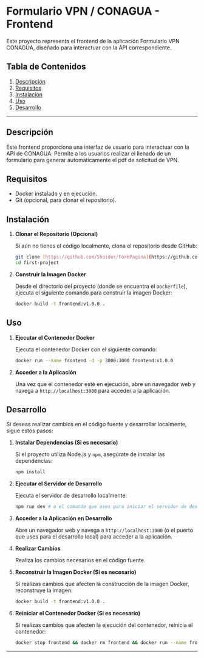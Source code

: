 # Formulario VPN / CONAGUA - Frontend

Este proyecto representa el frontend de la aplicación Formulario VPN CONAGUA, diseñado para interactuar con la API correspondiente.

## Tabla de Contenidos

1.  [Descripción](#descripcion)
2.  [Requisitos](#requisitos)
3.  [Instalación](#instalacion)
4.  [Uso](#uso)
5.  [Desarrollo](#desarrollo)

---

## Descripción

Este frontend proporciona una interfaz de usuario para interactuar con la API de CONAGUA. Permite a los usuarios realizar el llenado de un formulario para generar automaticamente el pdf de solicitud de VPN.

## Requisitos

* Docker instalado y en ejecución.
* Git (opcional, para clonar el repositorio).

## Instalación

1.  **Clonar el Repositorio (Opcional)**

    Si aún no tienes el código localmente, clona el repositorio desde GitHub:

    ```bash
    git clone [https://github.com/Shoider/FormPagina](https://github.com/Shoider/FormPagina)
    cd first-project
    ```

2.  **Construir la Imagen Docker**

    Desde el directorio del proyecto (donde se encuentra el `Dockerfile`), ejecuta el siguiente comando para construir la imagen Docker:

    ```bash
    docker build -t frontend:v1.0.0 .
    ```

## Uso

1.  **Ejecutar el Contenedor Docker**

    Ejecuta el contenedor Docker con el siguiente comando:

    ```bash
    docker run --name frontend -d -p 3000:3000 frontend:v1.0.0
    ```

2.  **Acceder a la Aplicación**

    Una vez que el contenedor esté en ejecución, abre un navegador web y navega a `http://localhost:3000` para acceder a la aplicación.

## Desarrollo

Si deseas realizar cambios en el código fuente y desarrollar localmente, sigue estos pasos:

1.  **Instalar Dependencias (Si es necesario)**

    Si el proyecto utiliza Node.js y `npm`, asegúrate de instalar las dependencias:

    ```bash
    npm install
    ```

2.  **Ejecutar el Servidor de Desarrollo**

    Ejecuta el servidor de desarrollo localmente:

    ```bash
    npm run dev # o el comando que uses para iniciar el servidor de desarrollo
    ```

3.  **Acceder a la Aplicación en Desarrollo**

    Abre un navegador web y navega a `http://localhost:3000` (o el puerto que uses para el desarrollo local) para acceder a la aplicación.

4.  **Realizar Cambios**

    Realiza los cambios necesarios en el código fuente.

5.  **Reconstruir la Imagen Docker (Si es necesario)**

    Si realizas cambios que afecten la construcción de la imagen Docker, reconstruye la imagen:

    ```bash
    docker build -t frontend:v1.0.0 .
    ```

6.  **Reiniciar el Contenedor Docker (Si es necesario)**

    Si realizas cambios que afecten la ejecución del contenedor, reinicia el contenedor:

    ```bash
    docker stop frontend && docker rm frontend && docker run --name frontend -d -p 3000:3000 frontend:v1.0.0
    ```

---